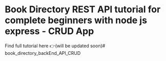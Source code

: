 # Book Directory REST API tutorial for complete beginners with node js express - CRUD App

Find full tutorial here 👉(will be updated soon)# book_directory_backEnd_API_CRUD

